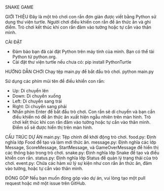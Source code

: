SNAKE GAME

GIỚI THIỆU
Đây là một trò chơi con rắn đơn giản được viết bằng Python sử dụng thư viện turtle. Người chơi điều khiển con rắn để ăn thức ăn và ghi điểm. Trò chơi kết thúc khi con rắn đâm vào tường hoặc tự cắn vào thân mình.

CÀI ĐẶT
- Đảm bảo bạn đã cài đặt Python trên máy tính của mình. Bạn có thể tải Python từ python.org.
- Cài đặt thư viện turtle nếu chưa có:
pip install PythonTurtle

HƯỚNG DẪN CHƠI
Chạy tệp main.py để bắt đầu trò chơi.
python main.py

Sử dụng các phím mũi tên để điều khiển con rắn:
- Up: Di chuyển lên
- Down: Di chuyển xuống
- Left: Di chuyển sang trái
- Right: Di chuyển sang phải
- Nhấn phím Enter để bắt đầu trò chơi.
Con rắn sẽ di chuyển và bạn cần điều khiển nó để ăn thức ăn xuất hiện ngẫu nhiên trên màn hình.
Trò chơi kết thúc khi con rắn đâm vào tường hoặc tự cắn vào thân mình. Điểm số sẽ được hiển thị trên màn hình.

CẤU TRÚC DỰ ÁN
main.py: Tệp chính để khởi động trò chơi.
food.py: Định nghĩa lớp Food để tạo và làm mới thức ăn.
message.py: Định nghĩa các lớp Message, ScoreMessage, StartMessage, và GameOverMessage để hiển thị các thông báo trong trò chơi.
snake.py: Định nghĩa lớp Snake để tạo và điều khiển con rắn.
status.py: Định nghĩa lớp Status để quản lý trạng thái của trò chơi.
event.py: Chứa các hàm xử lý sự kiện như con rắn ăn thức ăn, đâm vào tường, hoặc tự cắn vào thân mình.

ĐÓNG GÓP
Nếu bạn muốn đóng góp vào dự án, vui lòng tạo một pull request hoặc mở một issue trên GitHub.
